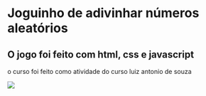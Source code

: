 <h1>Joguinho de adivinhar números aleatórios</h1>
<h2>O jogo foi feito com html, css e javascript</h2>
<p>o curso foi feito como atividade do curso luiz antonio de souza</p>
<img src="./Guess1.jpg"></image>